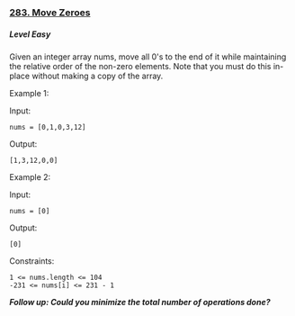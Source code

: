 ### [283. Move Zeroes](https://leetcode.com/problems/move-zeroes/)

##### Level Easy

Given an integer array nums, move all 0's to the end of it while maintaining the relative order of the non-zero elements.
Note that you must do this in-place without making a copy of the array.

 

Example 1:

Input: 
```JS
nums = [0,1,0,3,12]
```
Output: 
```JS
[1,3,12,0,0]
```


Example 2:

Input: 
```JS
nums = [0]
```
Output: 
```JS
[0]
```

Constraints:
```JS
1 <= nums.length <= 104
-231 <= nums[i] <= 231 - 1
```

***Follow up: Could you minimize the total number of operations done?***
